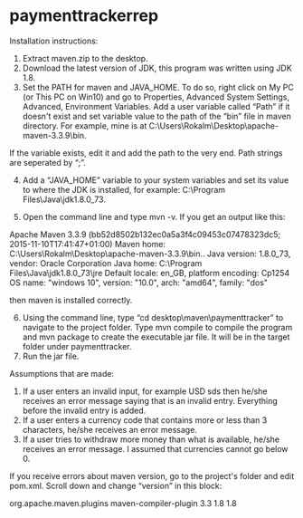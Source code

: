 # paymenttrackerrep

Installation instructions:

1) Extract maven.zip to the desktop.
2) Download the latest version of JDK, this program was written using JDK 1.8.
3) Set the PATH for maven and JAVA_HOME. To do so, right click on My PC (or This PC on Win10) and go to Properties, Advanced System Settings, Advanced, Environment Variables. Add a user variable called “Path” if it doesn't exist and set variable value to the path of the “bin” file in maven directory. For example, mine is at C:\Users\Rokalm\Desktop\apache-maven-3.3.9\bin. 

If the variable exists, edit it and add the path to the very end. Path strings are seperated by “;”.

4) Add a “JAVA_HOME” variable to your system variables and set its value to where the JDK is installed, for example: C:\Program Files\Java\jdk1.8.0_73.

5) Open the command line and type mvn -v. If you get an output like this:

Apache Maven 3.3.9 (bb52d8502b132ec0a5a3f4c09453c07478323dc5; 2015-11-10T17:41:47+01:00)
Maven home: C:\Users\Rokalm\Desktop\apache-maven-3.3.9\bin\..
Java version: 1.8.0_73, vendor: Oracle Corporation
Java home: C:\Program Files\Java\jdk1.8.0_73\jre
Default locale: en_GB, platform encoding: Cp1254
OS name: "windows 10", version: "10.0", arch: "amd64", family: "dos"

then maven is installed correctly.

6) Using the command line, type “cd desktop\maven\paymenttracker” to navigate to the project folder. Type mvn compile to compile the program and mvn package to create the executable jar file. It will be in the target folder under paymenttracker.
7) Run the jar file.

Assumptions that are made:

1) If a user enters an invalid input, for example USD sds then he/she receives an error message saying that is an invalid entry. Everything before the invalid entry is added.
2) If a user enters a currency code that contains more or less than 3 characters, he/she receives an error message.
3) If a user tries to withdraw more money than what is available, he/she receives an error message. I assumed that currencies cannot go below 0.

If you receive errors about maven version, go to the project's folder and edit pom.xml. Scroll down and change “version” in this block:

<plugin>
    <groupId>org.apache.maven.plugins</groupId>
    <artifactId>maven-compiler-plugin</artifactId>
    <version>3.3</version>
    <configuration>
        <source>1.8</source>
        <target>1.8</target>
    </configuration>
</plugin>
